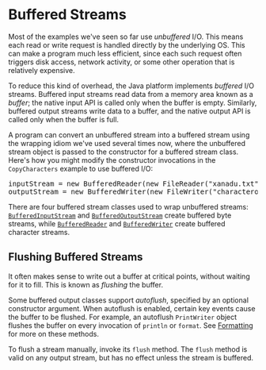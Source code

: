 <h1>Buffered Streams</h1>
<p>Most of the examples we&#39;ve seen so far use <i>unbuffered</i> I/O. This means each read or write request is handled directly by the underlying OS. This can make a program much less efficient, since each such request often triggers disk access, network activity, or some other operation that is relatively expensive.</p>
<p>To reduce this kind of overhead, the Java platform implements <i>buffered</i> I/O streams. Buffered input streams read data from a memory area known as a <i>buffer</i>; the native input API is called only when the buffer is empty. Similarly, buffered output streams write data to a buffer, and the native output API is called only when the buffer is full.</p>
<p>A program can convert an unbuffered stream into a buffered stream using the wrapping idiom we&#39;ve used several times now, where the unbuffered stream object is passed to the constructor for a buffered stream class. Here&#39;s how you might modify the constructor invocations in the <code>CopyCharacters</code> example to use buffered I/O:</p>
<div class="codeblock"><pre>
inputStream = new BufferedReader(new FileReader("xanadu.txt"));
outputStream = new BufferedWriter(new FileWriter("characteroutput.txt"));
</pre></div>
<p>There are four buffered stream classes used to wrap unbuffered streams: 
<a class="APILink" target="_blank" href="https://docs.oracle.com/javase/8/docs/api/java/io/BufferedInputStream.html"><code>BufferedInputStream</code></a> and 
<a class="APILink" target="_blank" href="https://docs.oracle.com/javase/8/docs/api/java/io/BufferedOutputStream.html"><code>BufferedOutputStream</code></a> create buffered byte streams, while 
<a class="APILink" target="_blank" href="https://docs.oracle.com/javase/8/docs/api/java/io/BufferedReader.html"><code>BufferedReader</code></a> and 
<a class="APILink" target="_blank" href="https://docs.oracle.com/javase/8/docs/api/java/io/BufferedWriter.html"><code>BufferedWriter</code></a> create buffered character streams.</p>
<h2>Flushing Buffered Streams</h2>
<p>It often makes sense to write out a buffer at critical points, without waiting for it to fill. This is known as <i>flushing</i> the buffer.</p>
<p>Some buffered output classes support <i>autoflush</i>, specified by an optional constructor argument. When autoflush is enabled, certain key events cause the buffer to be flushed. For example, an autoflush <code>PrintWriter</code> object flushes the buffer on every invocation of <code>println</code> or <code>format</code>. See <a href="formatting.html">Formatting</a> for more on these methods.</p>
<p>To flush a stream manually, invoke its <code>flush</code> method. The <code>flush</code> method is valid on any output stream, but has no effect unless the stream is buffered.</p>
